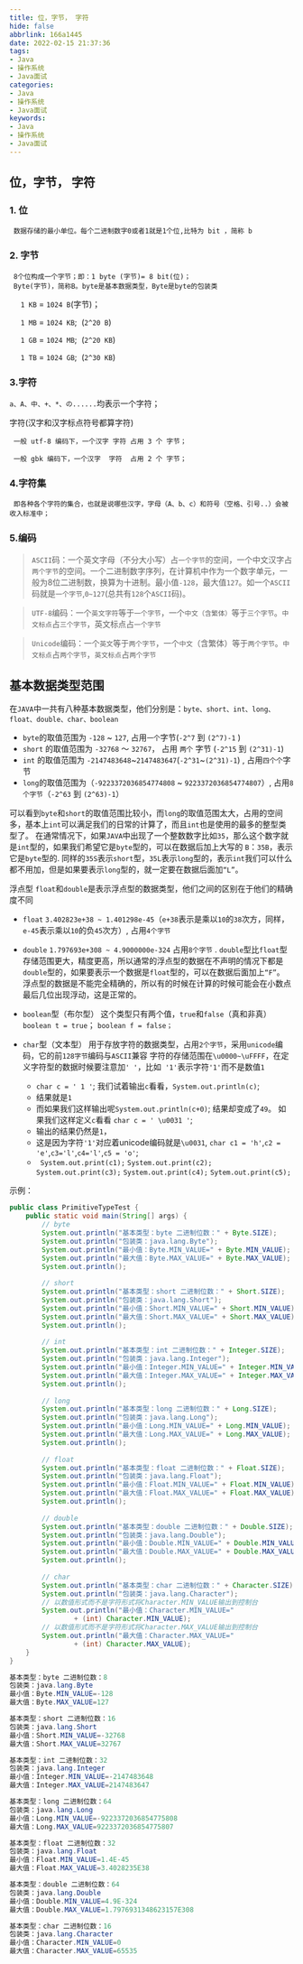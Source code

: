 ```yaml
---
title: 位，字节， 字符
hide: false
abbrlink: 166a1445
date: 2022-02-15 21:37:36
tags:
- Java
- 操作系统
- Java面试
categories: 
- Java
- 操作系统
- Java面试
keywords:
- Java
- 操作系统
- Java面试
---
```


## 位，字节， 字符

### 1. 位
     数据存储的最小单位。每个二进制数字0或者1就是1个位,比特为 bit ，简称 b
     
<!--more-->

### 2. 字节
     8个位构成一个字节；即：1 byte (字节)= 8 bit(位)；
     Byte(字节)，简称B。byte是基本数据类型，Byte是byte的包装类

     ``1 KB`` = ``1024 B``(字节)；

     ``1 MB`` = ``1024 KB``;  (``2^20 B``)

     ``1 GB`` = ``1024 MB``;  (``2^20 KB``)

     ``1 TB`` = ``1024 GB``;  (``2^30 KB``)


### 3.字符
 
 ``a、A、中、+、*、の......``均表示一个字符；

 字符(汉字和汉字标点符号都算字符)

     一般 utf-8 编码下，一个汉字 字符 占用 3 个 字节；

     一般 gbk 编码下，一个汉字  字符  占用 2 个 字节；


### 4.字符集

     即各种各个字符的集合，也就是说哪些汉字，字母（A、b、c）和符号（空格、引号..）会被收入标准中；

### 5.编码

> ``ASCII``码：一个英文字母（不分大小写）占``一个字节``的空间，一个中文汉字占``两个字节``的空间。一个二进制数字序列，在计算机中作为一个数字单元，一般为8位二进制数，换算为十进制。最小值``-128``，最大值``127``。如一个``ASCII``码就是``一个字节``,``0~127``(总共有``128``个``ASCII``码)。

> ``UTF-8``编码：一个``英文字符``等于``一个字节``，一个``中文（含繁体）``等于``三个字节``。``中文标点``占``三个字节``，英文标点占``一个字节``

> ``Unicode``编码：一个``英文``等于``两个字节``，一个``中文``（含繁体）等于``两个字节``。``中文标点``占``两个字节``，``英文标点``占``两个字节``


## 基本数据类型范围

在``JAVA``中一共有八种基本数据类型，他们分别是：``byte、short、int、long、float、double、char、boolean``

- ``byte``的取值范围为 ``-128`` ~ ``127``, 占用``一个``字节(``-2^7`` 到 ``(2^7)-1`` )
- ``short`` 的取值范围为 ``-32768`` ～ ``32767``， 占用 ``两个`` 字节 (``-2^15`` 到 ``(2^31)-1``)
- ``int`` 的取值范围为 ``-2147483648``~``2147483647``(``-2^31``~``(2^31)-1``) , 占用``四个个``字节
- ``long``的取值范围为（``-9223372036854774808`` ~ `9223372036854774807`）, 占用``8个字节``（``-2^63`` 到 ``(2^63)-1``）

可以看到``byte``和``short``的取值范围比较小，而``long``的取值范围太大，占用的空间多，基本上``int``可以满足我们的日常的计算了，而且``int``也是使用的最多的整型类型了。 在通常情况下，如果``JAVA``中出现了一个整数数字比如``35``，那么这个数字就是``int``型的，如果我们希望它是``byte``型的，可以在数据后加上大写的 ``B``：``35B``，表示它是``byte``型的. 同样的``35S``表示``short``型，``35L``表示``long``型的，表示``int``我们可以什么都不用加，但是如果要表示``long``型的，就一定要在数据后面加``“L”``。

浮点型 ``float``和``double``是表示浮点型的数据类型，他们之间的区别在于他们的精确度不同

- ``float`` ``3.402823e+38 ~ 1.401298e-45``（``e+38``表示是乘以``10``的``38``次方，同样，``e-45``表示乘以``10``的负``45``次方）, 占用``4个字节 ``
- ``double`` ``1.797693e+308 ~ 4.9000000e-324`` 占用``8个字节`` . ``double``型比``float``型存储范围更大，精度更高，所以通常的浮点型的数据在不声明的情况下都是``double``型的，如果要表示一个数据是``float``型的，可以在数据后面加上``“F”``。 浮点型的数据是不能完全精确的，所以有的时候在计算的时候可能会在小数点最后几位出现浮动，这是正常的。
- ``boolean``型（布尔型） 这个类型只有两个值，``true``和``false``（真和非真） ``boolean t = true``； ``boolean f = false；``
- ``char``型（文本型） 用于存放字符的数据类型，占用``2个字节``，采用``unicode``编码，它的前``128字节``编码与``ASCII``兼容 字符的存储范围在``\u0000~\uFFFF``，在定义字符型的数据时候要注意加``' '``，比如`` '1'``表示字符``'1'``而不是数值``1``
  
    - ``char c = ' 1 '``; 我们试着输出``c``看看，``System.out.println(c)``;
    - 结果就是``1``
    - 而如果我们这样输出呢``System.out.println(c+0)``; 结果却变成了``49``。 如果我们这样定义``c``看看 ``char c = ' \u0031 '``;
    - 输出的结果仍然是``1``，
    - 这是因为字符``'1'``对应着unicode编码就是``\u0031``, ``char c1 = 'h'``,``c2 = 'e'``,``c3='l'``,``c4='l'``,``c5 = 'o'``;
    - `` System.out.print(c1);`` ``System.out.print(c2);`` ``System.out.print(c3);`` ``System.out.print(c4);`` ``Sytem.out.print(c5);``

示例：

```java
public class PrimitiveTypeTest {  
    public static void main(String[] args) {  
        // byte  
        System.out.println("基本类型：byte 二进制位数：" + Byte.SIZE);  
        System.out.println("包装类：java.lang.Byte");  
        System.out.println("最小值：Byte.MIN_VALUE=" + Byte.MIN_VALUE);  
        System.out.println("最大值：Byte.MAX_VALUE=" + Byte.MAX_VALUE);  
        System.out.println();  
  
        // short  
        System.out.println("基本类型：short 二进制位数：" + Short.SIZE);  
        System.out.println("包装类：java.lang.Short");  
        System.out.println("最小值：Short.MIN_VALUE=" + Short.MIN_VALUE);  
        System.out.println("最大值：Short.MAX_VALUE=" + Short.MAX_VALUE);  
        System.out.println();  
  
        // int  
        System.out.println("基本类型：int 二进制位数：" + Integer.SIZE);  
        System.out.println("包装类：java.lang.Integer");  
        System.out.println("最小值：Integer.MIN_VALUE=" + Integer.MIN_VALUE);  
        System.out.println("最大值：Integer.MAX_VALUE=" + Integer.MAX_VALUE);  
        System.out.println();  
  
        // long  
        System.out.println("基本类型：long 二进制位数：" + Long.SIZE);  
        System.out.println("包装类：java.lang.Long");  
        System.out.println("最小值：Long.MIN_VALUE=" + Long.MIN_VALUE);  
        System.out.println("最大值：Long.MAX_VALUE=" + Long.MAX_VALUE);  
        System.out.println();  
  
        // float  
        System.out.println("基本类型：float 二进制位数：" + Float.SIZE);  
        System.out.println("包装类：java.lang.Float");  
        System.out.println("最小值：Float.MIN_VALUE=" + Float.MIN_VALUE);  
        System.out.println("最大值：Float.MAX_VALUE=" + Float.MAX_VALUE);  
        System.out.println();  
  
        // double  
        System.out.println("基本类型：double 二进制位数：" + Double.SIZE);  
        System.out.println("包装类：java.lang.Double");  
        System.out.println("最小值：Double.MIN_VALUE=" + Double.MIN_VALUE);  
        System.out.println("最大值：Double.MAX_VALUE=" + Double.MAX_VALUE);  
        System.out.println();  
  
        // char  
        System.out.println("基本类型：char 二进制位数：" + Character.SIZE);  
        System.out.println("包装类：java.lang.Character");  
        // 以数值形式而不是字符形式将Character.MIN_VALUE输出到控制台  
        System.out.println("最小值：Character.MIN_VALUE="  
                + (int) Character.MIN_VALUE);  
        // 以数值形式而不是字符形式将Character.MAX_VALUE输出到控制台  
        System.out.println("最大值：Character.MAX_VALUE="  
                + (int) Character.MAX_VALUE);  
    }  
}  
```

```java
基本类型：byte 二进制位数：8
包装类：java.lang.Byte
最小值：Byte.MIN_VALUE=-128
最大值：Byte.MAX_VALUE=127

基本类型：short 二进制位数：16
包装类：java.lang.Short
最小值：Short.MIN_VALUE=-32768
最大值：Short.MAX_VALUE=32767

基本类型：int 二进制位数：32
包装类：java.lang.Integer
最小值：Integer.MIN_VALUE=-2147483648
最大值：Integer.MAX_VALUE=2147483647

基本类型：long 二进制位数：64
包装类：java.lang.Long
最小值：Long.MIN_VALUE=-9223372036854775808
最大值：Long.MAX_VALUE=9223372036854775807

基本类型：float 二进制位数：32
包装类：java.lang.Float
最小值：Float.MIN_VALUE=1.4E-45
最大值：Float.MAX_VALUE=3.4028235E38

基本类型：double 二进制位数：64
包装类：java.lang.Double
最小值：Double.MIN_VALUE=4.9E-324
最大值：Double.MAX_VALUE=1.7976931348623157E308

基本类型：char 二进制位数：16
包装类：java.lang.Character
最小值：Character.MIN_VALUE=0
最大值：Character.MAX_VALUE=65535
```














